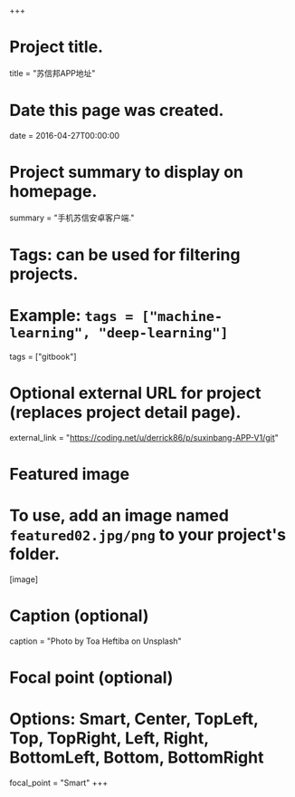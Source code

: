 +++
# Project title.
title = "苏信邦APP地址"

# Date this page was created.
date = 2016-04-27T00:00:00

# Project summary to display on homepage.
summary = "手机苏信安卓客户端."

# Tags: can be used for filtering projects.
# Example: `tags = ["machine-learning", "deep-learning"]`
tags = ["gitbook"]

# Optional external URL for project (replaces project detail page).
external_link = "https://coding.net/u/derrick86/p/suxinbang-APP-V1/git"

# Featured image
# To use, add an image named `featured02.jpg/png` to your project's folder. 
[image]
  # Caption (optional)
  caption = "Photo by Toa Heftiba on Unsplash"

  # Focal point (optional)
  # Options: Smart, Center, TopLeft, Top, TopRight, Left, Right, BottomLeft, Bottom, BottomRight
  focal_point = "Smart"
+++
